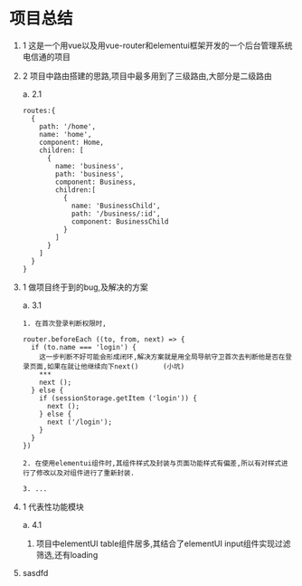 # 项目总结

 1. 1 这是一个用vue以及用vue-router和elementui框架开发的一个后台管理系统电信通的项目

 2. 2 项目中路由搭建的思路,项目中最多用到了三级路由,大部分是二级路由

    a. 2.1

        routes:{
          {
            path: '/home',
            name: 'home',
            component: Home,
            children: [
              {
                name: 'business',
                path: 'business',
                component: Business,
                children:[
                  {
                    name: 'BusinessChild',
                    path: '/business/:id',
                    component: BusinessChild
                  }
                ]
              }
            ]
          }
        }

 3. 1 做项目终于到的bug,及解决的方案

      a. 3.1

        1. 在首次登录判断权限时,

        router.beforeEach ((to, from, next) => {
          if (to.name === 'login') {
            这一步判断不好可能会形成闭环,解决方案就是用全局导航守卫首次去判断他是否在登录页面,如果在就让他继续向下next()      (小坑)
            ***
            next ();
          } else {
            if (sessionStorage.getItem ('login')) {
              next ();
            } else {
              next ('/login');
            }
          }
        })

        2. 在使用elementui组件时,其组件样式及封装与页面功能样式有偏差,所以有对样式进行了修改以及对组件进行了重新封装.

        3. ...

 4. 1 代表性功能模块

    a. 4.1

    1. 项目中elementUI table组件居多,其结合了elementUI input组件实现过滤筛选,还有loading

 5. sasdfd
